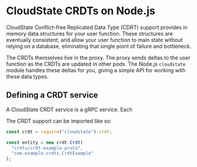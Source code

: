 # CloudState CRDTs on Node.js

CloudState Conflict-free Replicated Data Type (CDRT) support provides in memory data structures for your user function. These structures are eventually consistent, and allow your user function to main state without relying on a database, eliminating that single point of failure and bottleneck.

The CRDTs themselves live in the proxy. The proxy sends deltas to the user function as the CRDTs are updated in other pods. The Node.js `cloudstate` module handles these deltas for you, giving a simple API for working with these data types.

## Defining a CRDT service

A CloudState CRDT service is a gRPC service. Each 


The CRDT support can be imported like so:

```javascript
const crdt = require("cloudstate").crdt;

const entity = new crdt.Crdt(
  "crdts/crdt-example.proto",
  "com.example.crdts.CrdtExample"
);
```

## 

